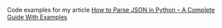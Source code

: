 Code examples for my article [How to Parse JSON in Python – A Complete Guide With Examples](https://www.freecodecamp.org/news/how-to-parse-json-in-python-with-examples/)
